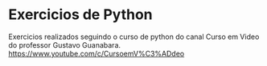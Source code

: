 # Exercicios de Python
Exercicios realizados seguindo o curso de python do canal Curso em Video do professor Gustavo Guanabara.
https://www.youtube.com/c/CursoemV%C3%ADdeo
